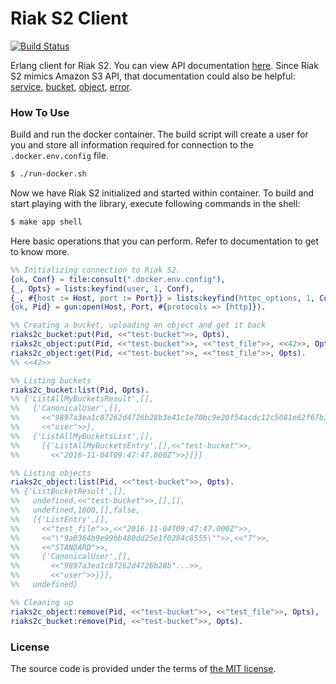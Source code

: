 # Riak S2 Client

[![Build Status][travis-img]][travis]

Erlang client for Riak S2.
You can view API documentation [here][riak-s2-docs].
Since Riak S2 mimics Amazon S3 API, that documentation could also be helpful:
[service][amazon-s3-service-docs],
[bucket][amazon-s3-bucket-docs],
[object][amazon-s3-object-docs],
[error][amazon-s3-error-docs].




### How To Use

Build and run the docker container.
The build script will create a user for you and store all information
required for connection to the `.docker.env.config` file.

```bash
$ ./run-docker.sh
```

Now we have Riak S2 initialized and started within container.
To build and start playing with the library, execute following commands in the shell:

```bash
$ make app shell
```

Here basic operations that you can perform. Refer to documentation to get to know more.

```erlang
%% Initializing connection to Riak S2.
{ok, Conf} = file:consult(".docker.env.config"),
{_, Opts} = lists:keyfind(user, 1, Conf),
{_, #{host := Host, port := Port}} = lists:keyfind(httpc_options, 1, Conf),
{ok, Pid} = gun:open(Host, Port, #{protocols => [http]}).

%% Creating a bucket, uploading an object and get it back
riaks2c_bucket:put(Pid, <<"test-bucket">>, Opts),
riaks2c_object:put(Pid, <<"test-bucket">>, <<"test_file">>, <<42>>, Opts),
riaks2c_object:get(Pid, <<"test-bucket">>, <<"test_file">>, Opts).
%% <<42>>

%% Listing buckets
riaks2c_bucket:list(Pid, Opts).
%% {'ListAllMyBucketsResult',[],
%%   {'CanonicalUser',[],
%%     <<"9897a3ea1c87262d4726b28b3e41c1e70bc9e20f54acdc12c5081e62f67b3323">>,
%%     <<"user">>},
%%   {'ListAllMyBucketsList',[],
%%     [{'ListAllMyBucketsEntry',[],<<"test-bucket">>,
%%       <<"2016-11-04T09:47:47.000Z">>}]}}

%% Listing objects
riaks2c_object:list(Pid, <<"test-bucket">>, Opts).
%% {'ListBucketResult',[],
%%   undefined,<<"test-bucket">>,[],[],
%%   undefined,1000,[],false,
%%   [{'ListEntry',[],
%%     <<"test_file">>,<<"2016-11-04T09:47:47.000Z">>,
%%     <<"\"9a0364b9e99bb480dd25e1f0284c8555\"">>,<<"7">>,
%%     <<"STANDARD">>,
%%     {'CanonicalUser',[],
%%       <<"9897a3ea1c87262d4726b28b"...>>,
%%       <<"user">>}}],
%%   undefined}

%% Cleaning up
riaks2c_object:remove(Pid, <<"test-bucket">>, <<"test_file">>, Opts),
riaks2c_bucket:remove(Pid, <<"test-bucket">>, Opts).
```



### License

The source code is provided under the terms of [the MIT license][license].

[license]:http://www.opensource.org/licenses/MIT
[travis]:https://travis-ci.org/manifest/riak-s2-erlang-client?branch=master
[travis-img]:https://secure.travis-ci.org/manifest/riak-s2-erlang-client.png
[riak-s2-docs]:http://docs.basho.com/riak/cs/2.1.1/references/apis/storage/#service-level-operations
[amazon-s3-service-docs]:http://docs.aws.amazon.com/AmazonS3/latest/API/RESTServiceOps.html
[amazon-s3-bucket-docs]:http://docs.aws.amazon.com/AmazonS3/latest/API/RESTBucketOps.html
[amazon-s3-object-docs]:http://docs.aws.amazon.com/AmazonS3/latest/API/RESTObjectOps.html
[amazon-s3-error-docs]:http://docs.aws.amazon.com/AmazonS3/latest/API/ErrorResponses.html#RESTErrorResponses

